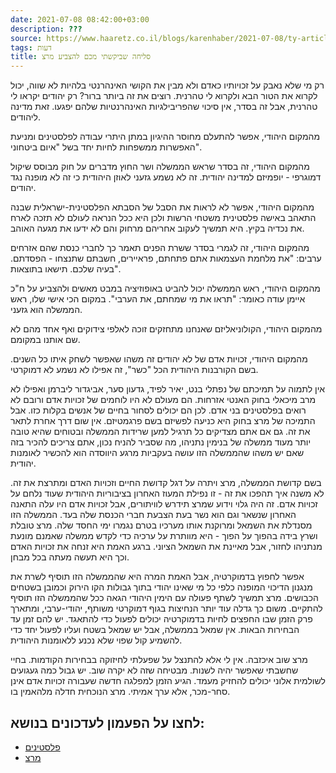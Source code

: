 ```yaml
---
date: 2021-07-08 08:42:00+03:00
description: ???
source: https://www.haaretz.co.il/blogs/karenhaber/2021-07-08/ty-article/0000017f-f8f5-d318-afff-fbf753c30000
tags: דעות
title: סליחה שביקשתי מכם להצביע מרצ
---
```


רק מי שלא נאבק על זכויותיו כאדם ולא מבין את הקושי האינהרנטי בלהיות לא שווה, יכול לקרוא את הטור הבא ולקרוא לי טהרנית. רוצים את זה ביותר ברור? רק יהודים יקראו לי טהרנית, אבל זה בסדר, אין סיכוי שהפריבילגיות האינהרנטיות שלהם יפגעו. זאת מדינה ליהודים.

מהמקום היהודי, אפשר להתעלם מחוסר ההיגיון במתן היתרי עבודה לפלסטינים ומניעת האפשרות ממשפחות לחיות יחד בשל "איום ביטחוני".

מהמקום היהודי, זה בסדר שראש הממשלה ושר החוץ מדברים על חוק מבוסס שיקול דמוגרפי - יופמיזם למדינה יהודית. זה לא נשמע גזעני לאוזן היהודית כי זה לא מופנה נגד יהודים.

מהמקום היהודי, אפשר לא לראות את הסבל של הסבתא הפלסטינית-ישראלית שבנה התאהב באישה פלסטינית משטחי הרשות ולכן היא ככל הנראה לעולם לא תזכה לארח את נכדיה בקיץ. היא תמשיך לעקוב אחריהם מרחוק והם לא ידעו את מגעה האוהב.

מהמקום היהודי, זה לגמרי בסדר ששרת הפנים תאמר כך לחברי כנסת שהם אזרחים ערבים: "את מלחמת העצמאות אתם פתחתם, פראיירים, חשבתם שתנצחו - הפסדתם. בעיה שלכם. תישאו בתוצאות".

מהמקום היהודי, ראש הממשלה יכול להביט באופוזיציה במבט מאשים ולהצביע על ח"כ איימן עודה כאומר: "תראו את מי שמחתם, את הערבי". במקום הכי אישי שלו, ראש הממשלה הוא גזעני.

מהמקום היהודי, הקולוניאליזם שאנחנו מתחזקים זוכה לאלפי צידוקים ואף אחד מהם לא שם אותנו במקומם.

מהמקום היהודי, זכויות אדם של לא יהודים זה משהו שאפשר לשחק איתו כל השנים. בשם הקורבנות היהודית הכל "כשר", זה אפילו לא נשמע לא דמוקרטי.

אין לתמוה על תמיכתם של נפתלי בנט, יאיר לפיד, גדעון סער, אביגדור ליברמן ואפילו לא מרב מיכאלי בחוק האנטי אזרחות. הם מעולם לא היו לוחמים של זכויות אדם ורובם לא רואים בפלסטינים בני אדם. לכן הם יכולים לסחור בחיים של אנשים בקלות כזו. אבל התמיכה של מרצ בחוק היא כניעה לפשיזם בשם פרגמטיזם. אין שום דרך אחרת לתאר את זה. גם אם אתם מצדיקים כל תרגיל למען שרידות הממשלה ובטוחים שהיא טובה יותר מעוד ממשלה של בנימין נתניהו, מה שסביר להניח נכון, אתם צריכים להכיר בזה שאם יש משהו שהממשלה הזו עושה בעקביות מרגע היווסדה הוא להכשיר לאומנות יהודית.

בשם קדושת הממשלה, מרצ ויתרה על דגל קדושת החיים וזכויות האדם ומתרצת את זה. לא משנה איך תהפכו את זה - זו נפילת המעוז האחרון בציבוריות היהודית שעוד נלחם על זכויות אדם. זה היה גלוי וידוע שמרצ תידרש לוויתורים, אבל זכויות אדם היו עלה התאנה האחרון שנשאר וגם הוא נשר בעת הצבעת חברי הכנסת שלה בעד. הממשלה הזו מסנדלת את השמאל ומרוקנת אותו מערכיו בטרם נגמרו ימי החסד שלה. מרצ טובלת ושרץ בידה בהפוך על הפוך - היא מוותרת על ערכיה כדי לקדש ממשלה שאמנם מונעת מנתניהו לחזור, אבל מאיינת את השמאל הציוני. ברגע האמת היא זנחה את זכויות האדם וכך היא תעשה מעתה בכל מבחן.

אפשר לחפוץ בדמוקרטיה, אבל האמת המרה היא שהממשלה הזו תוסיף לשרת את מנגנון הדיכוי המופנה כלפי כל מי שאינו יהודי בתוך גבולות הקו הירוק וכמובן בשטחים הכבושים. מרצ תמשיך לשתף פעולה עם הימין היהודי הגאה ככל שהממשלה הזו תוסיף להתקיים. משום כך גדלה עוד יותר הנחיצות בגוף דמוקרטי משותף, יהודי-ערבי, ומתארך פרק הזמן שבו החפצים לחיות בדמוקרטיה יכולים לפעול כדי להתאגד. יש להם זמן עד הבחירות הבאות. אין שמאל בממשלה, אבל יש שמאל בשטח ועליו לפעול יחד כדי להשמיע קול שפוי שלא נכנע ללאומנות היהודית.

מרצ שוב איכזבה. אין לי אלא להתנצל על שפעלתי לחיזוקה בבחירות הקודמות. בחיי שחשבתי שאפשר יהיה לשנות. מבטיחה שזה לא יקרה שוב. יש גבול כמה געגועים לשולמית אלוני יכולים להחזיק מעמד. הגיע הזמן למפלגה חדשה שעבורה זכויות אדם אינן סחר-מכר, אלא ערך אמיתי. מרצ הנוכחית חדלה מלהאמין בו.

לחצו על הפעמון לעדכונים בנושא:
------------------------------

* [פלסטינים](/ty-tag/0000017f-da27-d42c-afff-dff794c20000)
* [מרצ](/ty-tag/meretz-0000017f-da57-d42c-afff-dff73e5c0000)